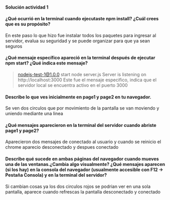 #### Solución actividad 1
#### ¿Qué ocurrió en la terminal cuando ejecutaste npm install? ¿Cuál crees que es su propósito?
En este paso lo que hizo fue instalar todos los paquetes para ingresar al servidor, evalua su seguridad y se puede organizar
para que ya sean seguros
#### ¿Qué mensaje específico apareció en la terminal después de ejecutar npm start? ¿Qué indica este mensaje?
> nodejs-test-1@1.0.0 start
> node server.js
Server is listening on http://localhost:3000
Este fue el mensaje especifico, indica que el servidor local se encuentra activo en el puerto 3000
#### Describe lo que ves inicialmente en page1 y page2 en tu navegador.
Se ven dos circulos que por movimiento de la pantalla se van moviendo y uniendo mediante una linea
#### ¿Qué mensajes aparecieron en la terminal del servidor cuando abriste page1 y page2?
Aparecieron dos mensajes de conectado al usuario y cuando se reinicio el chrome aparecio desconectado y despues conectado 
#### Describe qué sucede en ambas páginas del navegador cuando mueves una de las ventanas.¿Cambia algo visualmente? ¿Qué mensajes aparecen (si los hay) en la consola del navegador (usualmente accesible con F12 -> Pestaña Consola) y en la terminal del servidor?
Si cambian cosas ya los dos circulos rojos se podrian ver en una sola pantalla, aparece cuando refrescas la pantalla desconectado y conectado 
